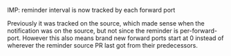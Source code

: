 IMP: reminder interval is now tracked by each forward port

Previously it was tracked on the source, which made sense when the notification
was on the source, but not since the reminder is per-forward-port. However this
also means brand new forward ports start at 0 instead of wherever the reminder
source PR last got from their predecessors.
